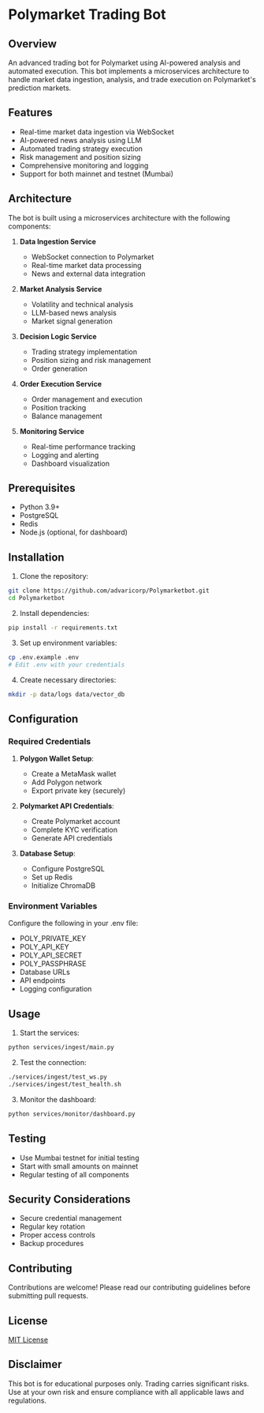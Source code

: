 # Polymarket Trading Bot

## Overview
An advanced trading bot for Polymarket using AI-powered analysis and automated execution. This bot implements a microservices architecture to handle market data ingestion, analysis, and trade execution on Polymarket's prediction markets.

## Features
- Real-time market data ingestion via WebSocket
- AI-powered news analysis using LLM
- Automated trading strategy execution
- Risk management and position sizing
- Comprehensive monitoring and logging
- Support for both mainnet and testnet (Mumbai)

## Architecture
The bot is built using a microservices architecture with the following components:

1. **Data Ingestion Service**
   - WebSocket connection to Polymarket
   - Real-time market data processing
   - News and external data integration

2. **Market Analysis Service**
   - Volatility and technical analysis
   - LLM-based news analysis
   - Market signal generation

3. **Decision Logic Service**
   - Trading strategy implementation
   - Position sizing and risk management
   - Order generation

4. **Order Execution Service**
   - Order management and execution
   - Position tracking
   - Balance management

5. **Monitoring Service**
   - Real-time performance tracking
   - Logging and alerting
   - Dashboard visualization

## Prerequisites
- Python 3.9+
- PostgreSQL
- Redis
- Node.js (optional, for dashboard)

## Installation

1. Clone the repository:
```bash
git clone https://github.com/advaricorp/Polymarketbot.git
cd Polymarketbot
```

2. Install dependencies:
```bash
pip install -r requirements.txt
```

3. Set up environment variables:
```bash
cp .env.example .env
# Edit .env with your credentials
```

4. Create necessary directories:
```bash
mkdir -p data/logs data/vector_db
```

## Configuration

### Required Credentials
1. **Polygon Wallet Setup**:
   - Create a MetaMask wallet
   - Add Polygon network
   - Export private key (securely)

2. **Polymarket API Credentials**:
   - Create Polymarket account
   - Complete KYC verification
   - Generate API credentials

3. **Database Setup**:
   - Configure PostgreSQL
   - Set up Redis
   - Initialize ChromaDB

### Environment Variables
Configure the following in your .env file:
- POLY_PRIVATE_KEY
- POLY_API_KEY
- POLY_API_SECRET
- POLY_PASSPHRASE
- Database URLs
- API endpoints
- Logging configuration

## Usage

1. Start the services:
```bash
python services/ingest/main.py
```

2. Test the connection:
```bash
./services/ingest/test_ws.py
./services/ingest/test_health.sh
```

3. Monitor the dashboard:
```bash
python services/monitor/dashboard.py
```

## Testing
- Use Mumbai testnet for initial testing
- Start with small amounts on mainnet
- Regular testing of all components

## Security Considerations
- Secure credential management
- Regular key rotation
- Proper access controls
- Backup procedures

## Contributing
Contributions are welcome! Please read our contributing guidelines before submitting pull requests.

## License
[MIT License](LICENSE)

## Disclaimer
This bot is for educational purposes only. Trading carries significant risks. Use at your own risk and ensure compliance with all applicable laws and regulations.
